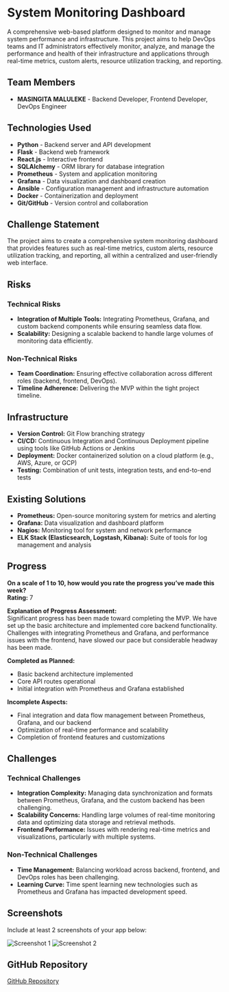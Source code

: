# System Monitoring Dashboard

A comprehensive web-based platform designed to monitor and manage system performance and infrastructure. This project aims to help DevOps teams and IT administrators effectively monitor, analyze, and manage the performance and health of their infrastructure and applications through real-time metrics, custom alerts, resource utilization tracking, and reporting.

## Team Members

- **MASINGITA MALULEKE** - Backend Developer, Frontend Developer, DevOps Engineer

## Technologies Used

- **Python** - Backend server and API development
- **Flask** - Backend web framework
- **React.js** - Interactive frontend
- **SQLAlchemy** - ORM library for database integration
- **Prometheus** - System and application monitoring
- **Grafana** - Data visualization and dashboard creation
- **Ansible** - Configuration management and infrastructure automation
- **Docker** - Containerization and deployment
- **Git/GitHub** - Version control and collaboration

## Challenge Statement

The project aims to create a comprehensive system monitoring dashboard that provides features such as real-time metrics, custom alerts, resource utilization tracking, and reporting, all within a centralized and user-friendly web interface.

## Risks

### Technical Risks
- **Integration of Multiple Tools:** Integrating Prometheus, Grafana, and custom backend components while ensuring seamless data flow.
- **Scalability:** Designing a scalable backend to handle large volumes of monitoring data efficiently.

### Non-Technical Risks
- **Team Coordination:** Ensuring effective collaboration across different roles (backend, frontend, DevOps).
- **Timeline Adherence:** Delivering the MVP within the tight project timeline.

## Infrastructure

- **Version Control:** Git Flow branching strategy
- **CI/CD:** Continuous Integration and Continuous Deployment pipeline using tools like GitHub Actions or Jenkins
- **Deployment:** Docker containerized solution on a cloud platform (e.g., AWS, Azure, or GCP)
- **Testing:** Combination of unit tests, integration tests, and end-to-end tests

## Existing Solutions

- **Prometheus:** Open-source monitoring system for metrics and alerting
- **Grafana:** Data visualization and dashboard platform
- **Nagios:** Monitoring tool for system and network performance
- **ELK Stack (Elasticsearch, Logstash, Kibana):** Suite of tools for log management and analysis

## Progress

**On a scale of 1 to 10, how would you rate the progress you’ve made this week?**  
**Rating:** 7

**Explanation of Progress Assessment:**  
Significant progress has been made toward completing the MVP. We have set up the basic architecture and implemented core backend functionality. Challenges with integrating Prometheus and Grafana, and performance issues with the frontend, have slowed our pace but considerable headway has been made.

**Completed as Planned:**
- Basic backend architecture implemented
- Core API routes operational
- Initial integration with Prometheus and Grafana established

**Incomplete Aspects:**
- Final integration and data flow management between Prometheus, Grafana, and our backend
- Optimization of real-time performance and scalability
- Completion of frontend features and customizations

## Challenges

### Technical Challenges
- **Integration Complexity:** Managing data synchronization and formats between Prometheus, Grafana, and the custom backend has been challenging.
- **Scalability Concerns:** Handling large volumes of real-time monitoring data and optimizing data storage and retrieval methods.
- **Frontend Performance:** Issues with rendering real-time metrics and visualizations, particularly with multiple systems.

### Non-Technical Challenges
- **Time Management:** Balancing workload across backend, frontend, and DevOps roles has been challenging.
- **Learning Curve:** Time spent learning new technologies such as Prometheus and Grafana has impacted development speed.

## Screenshots

Include at least 2 screenshots of your app below:

![Screenshot 1](URL_TO_SCREENSHOT_1)
![Screenshot 2](URL_TO_SCREENSHOT_2)

## GitHub Repository

[GitHub Repository](https://github.com/Ort1z/system_monitoring_dashboard.git)

